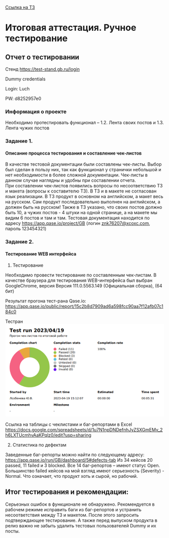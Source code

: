 [Ссылка на ТЗ](https://docs.google.com/document/d/1WeNQnA2s80BVtIBF7toAoduFuz_yZc3KykWBb-eFnac/edit)

# Итоговая аттестация. Ручное тестирование
 
## Отчет о тестировании
Стенд https://test-stand.gb.ru/login

Dummy credentials

Login: Luch

PW: d8252957e0
 

### Информация о проекте

Необходимо протестировать функционал – 1.2. Лента своих постов и 1.3. Лента чужих постов

### Задание 1. 

#### Описание процесса тестирования и составление чек-листов
В качестве тестовой документации были составлены чек-листы. Выбор был сделан в пользу них, так как функционал у странички небольшой и нет необходимости в более сложной документации. Чек-листы в данном случае наглядны и удобны при составлении отчета.  
При составлении чек-листов появились вопросы по несоответствию ТЗ и макета (вопросы к составителю ТЗ).
В ТЗ и в макете не согласован язык реализации. В ТЗ продукт в основном на английском, а макет весь на русском. Сам продукт последовательно выполнен на английском, а должен быть на русском!
Также в ТЗ указано, что своих постов должно быть 10, а чужих постов - 4 штуки на одной странице, а на макете мы видим 6 постов и там и там.
Тестовая документация находится по адресу https://app.qase.io/project/GB
(логин znk76207@xcoxc.com, пароль 123454321)

### Задание 2. 

#### Тестирование WEB интерфейса
 
1. Тестирование

Необходимо провести тестирование по составленным чек-листам.
В качестве браузера для тестирования WEB-интерфейса был выбран GoogleChrome, версия Версия 111.0.5563.149 (Официальная сборка), (64 бит)


Результат прогона тест-рана Qase.io:
https://app.qase.io/public/report/15c2b8d7909ad6a598fcc90aa7f12afb07c184c0 

Тестран ![testrun](result.png)


Ссылка на таблицы с чеклистами и баг-репортами в Excel
https://docs.google.com/spreadsheets/d/1u7N1npDNDefnhJyZSXGmEMv_2h6LXTUcmhvAaKPqlz0/edit?usp=sharing 

 
2. Статистика по дефектам

Заведенные баг-репорты можно найти по следующему адресу: https://app.qase.io/run/GB/dashboard/5#defects-tab 
Из 34 кейсов 20 passed, 11 failed и 3 blocked.
Все 14 баг-репортов – имеют статус Open. 
Большинство failed кейсов на мой взгляд имеют серьезность (Severity) - Normal. Что означает, что продукт хоть и сырой, но рабочий.

 ## Итог тестирования и рекомендации:
Серьезных ошибок в функционале не обнаружено. 
Рекомендуется в рабочем режиме исправить баги из баг-репортов и устранить несоответствия между ТЗ и макетом.
После этого запросить подтверждающее тестирование. 
А также перед выпуском продукта в релиз важно не забыть удалить тестовых пользователей Dummy и их посты.

